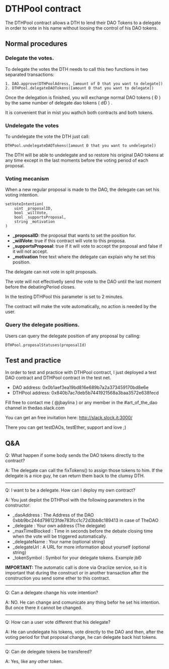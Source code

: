 # DTHPool contract

The DTHPool contract allows a DTH to lend their DAO Tokens to a delegate in order to vote in his name  without loosing the control of his DAO tokens.

## Normal procedures

### Delegate the votes.

To delegate the votes the DTH needs to call this two functions in two separated transactions:

    1. DAO.approve(DTHPoolAdress, [amount of Ð that you want to delegate])
    2. DTHPool.delegateDAOTokens([amount Ð that you want to delegate])

Once the delegation is finished, you will exchange normal DAO tokens ( Ð ) by the same
number of delegate dao tokens ( dÐ ) .

It is convenient that in mist you wathch both contracts and both tokens.

### Undelegate the votes

To undelegate the vote the DTH just call:

    DTHPool.undelegateDAOTokens([amount Ð that you want to undelegate])

The DTH will be able to undelegate and so restore his original DAO tokens at any time except in the last moments before the voting period of each proposal.

### Voting mecanism

When a new regular proposal is made to the DAO, the delegate can set his voting intention.

    setVoteIntention(
        uint _proposalID,
        bool _willVote,
        bool _supportsProposal,
        string _motivation
    )

* **_proposalID**: the proposal that wants to set the position for.
* **_willVote**: true if this contract will vote to this proposa.
* **_supportsProposal**: true if it will vote to accept the proposal and false if it will not accept.
* **_motivation** free text where the delegate can explain why he set this position.

The delegate can not vote in split proposals.

The vote will not effectivelly send the vote to the DAO until the last moment before the
debatingPeriod closes.

In the testing DTHPool this parameter is set to 2 minutes.

The contract will make the vote automatically, no action is needed by the user.

### Query the delegate positions.

Users can query the delegate position of any proposal by calling:

    DTHPool.proposalStatuses(proposalId)


## Test and practice

In order to test and practice with DTHPool contract, I just deployed a test DAO contract and DTHPool contract in the test net.

* DAO address: 0x0b1aef3ea19bd816e689b7a2a373459170bd8e6e
* DTHPool address: 0x840b7ac7deb5b7441921568a3baa3572e638fecd

Fill free to contact me ( @jbaylina ) or any member in the #art_of_the_dao channel in thedao.slack.com

You can get an free invitation here: http://slack.slock.it:3000/

There you can get testDAOs, testEther, support and love ;)

## Q&A

Q: What happen if some body sends the DAO tokens directly to the contract?

A: The delegate can call the fixTokens() to assign those tokens to him. If
the delegate is a nice guy, he can return them back to the clumsy DTH.

---
Q: I want to be a delegate. How can I deploy my own contract?

A: You just deplot the DTHPool with the following parameters in the constructor:

* _daoAddress : The Address of the DAO 0xbb9bc244d798123fde783fcc1c72d3bb8c189413 in case of TheDAO
* _delegate : Your own address (The delegate)
* _maxTimeBlocked : Time in seconds before the debate closing time when the vote will be triggered automatically.
* _delegateName : Your name (optional string)
* _delegateUrl : A URL for more information about yourself (optional string)
* _tokenSymbol : Symbol for your delegate tokens. Example jbÐ

**IMPORTANT:** The automatic call is done via Oraclize service, so it is important that during the construct or in another transaction after the construction you send some ether to this contract.

---
Q: Can a delegate change his vote intention?

A: NO. He can change and comunicate any thing befor he set his intention. But once there it cannot be changed.

---
Q: How can a user vote different that his delegate?

A: He can undelegate his tokens, vote directly to the DAO and then, after the voting period for that proposal change, he can delegate back hist tokens.

---
Q: Can de delegate tokens be transfered?

A: Yes, like any other token.

